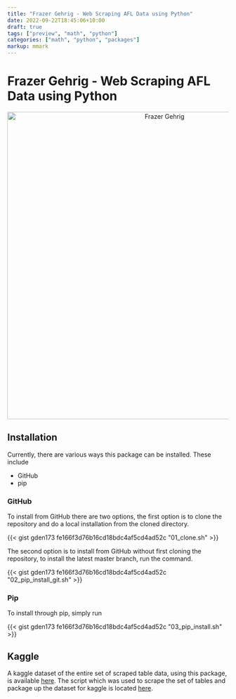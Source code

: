 ```yaml
---
title: "Frazer Gehrig - Web Scraping AFL Data using Python"
date: 2022-09-22T18:45:06+10:00
draft: true
tags: ["preview", "math", "python"]
categories: ["math", "python", "packages"]
markup: mmark
---
```


# Frazer Gehrig - Web Scraping AFL Data using Python



<div style="text-align: center;">
<img src="/frazer_gehrig.png" alt="Frazer Gehrig" width="700"/>
</div>

## Installation 

Currently, there are various ways this package can be installed. 
These include 

- GitHub 
- pip

### GitHub 

To install from GitHub there are two options, 
the first option is to clone the repository and do a local installation from the cloned directory. 

{{< gist gden173 fe166f3d76b16cd18bdc4af5cd4ad52c "01_clone.sh" >}}

The second option is to install from GitHub without first cloning the repository, 
to install the latest master branch, run the command. 

{{< gist gden173 fe166f3d76b16cd18bdc4af5cd4ad52c "02_pip_install_git.sh" >}}

### Pip 

To install through pip, simply run 

{{< gist gden173 fe166f3d76b16cd18bdc4af5cd4ad52c "03_pip_install.sh" >}}

## Kaggle 

A kaggle dataset of the entire set of scraped table data, using this package, is available [here](https://www.kaggle.com/datasets/gabrieldennis/afl-player-and-game-data-and-statistics18972022). 
The script which was used to scrape the set of tables and package up the dataset for kaggle is located [here](examples/kaggle_data.py). 

